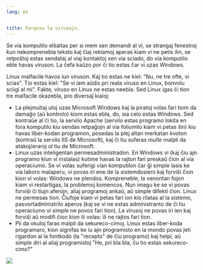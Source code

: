```yaml
---
lang: eo


title: Forgesu la virusojn.
---
```


Se via komputilo elŝaltas per si mem sen demandi al vi, se strangaj fenestroj kun nekomprenebla teksto kaj ĉiaj reklamoj aperas kiam vi ne petis ilin, se retpoŝtoj estas sendataj al viaj kontaktoj sen via sciado, do via komputilo eble havas viruson. La ĉefa kaŭzo por ĉi tio estas ĉar vi uzas Windows.

Linux malfacile havos iun viruson. Kaj tio estas ne kiel: "Nu, ne tre ofte, vi scias". Tio estas kiel: "Se vi iam aŭdis pri reala viruso en Linux, bonvolu sciigi al mi". Fakte, viruso en Linux ne estas neebla. Sed Linux igas ĉi tion tre malfacile okazebla, pro diversaj kialoj:

<ul>

<li>La plejmultaj uloj uzas Microsoft Windows kaj la piratoj volas fari tiom da damaĝo (aŭ kontrolo) kiom estas ebla, do, sia celo estas Windows. Sed kontraŭe al ĉi tio, la servilo Apache (servilo estas programo lokita en fora komputilo kiu sendas retpaĝojn al via foliumilo kiam vi petas ilin) kiu havas liber-kodan programon, posedas la plej altan merkatan kvoton (kontraŭ la servilo IIS de Microsoft), kaj ĉi tiu suferas <i>multe</i> malpli da atakoj/eraroj ol tiu de Microsoft.</li>

<li>Linux uzas inteligentan permesadministradon. En Windows vi (kaj ĉiu ajn programo kiun vi instalas) kutime havas la rajton fari preskaŭ ĉion al via operaciumo. Se vi volas suferigi vian komputilon ĉar ĝi simple lasis ke via laboro malaperu, vi povas iri ene de la sistemdosiero kaj forviŝi ĉion kion vi volas: Windows ne plendos. Kompreneble, la venontan fojon kiam vi restartigas, la problemoj komencos. Nun imagu ke se vi povas forviŝi ĉi tiujn aferojn, aliaj programoj ankaŭ, aŭ simple difekti ĉion. Linux ne permesas tion. Ĉiufoje kiam vi petas fari ion kio rilatas al la sistemo, pasvortadministrilo aperos (kaj se vi ne estas administranto de ĉi tiu operaciumo vi simple ne povos fari tion). La virusoj ne povas iri ien kaj forviŝi aŭ modifi ĉion kion ili volas: ili ne rajtos fari tion.</li>

<li>Pli da okuloj faras malpli da sekureco-cimoj. Linux estas liber-koda programaro, kion signifas ke iu ajn programisto en la mondo povas ĵeti rigardon al la fontkodo (la "recepto" de ĉiu programo) kaj helpi, aŭ simple diri al aliaj programistoj "He, pri bla bla, ĉu tio estas sekureco-cimo?"</li>

</ul>

<img src="Images/viruses_thumb.png" />




